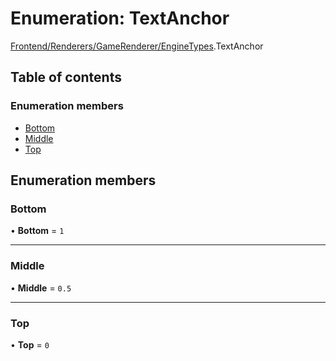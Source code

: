 # Enumeration: TextAnchor

[Frontend/Renderers/GameRenderer/EngineTypes](../modules/Frontend_Renderers_GameRenderer_EngineTypes.md).TextAnchor

## Table of contents

### Enumeration members

- [Bottom](Frontend_Renderers_GameRenderer_EngineTypes.TextAnchor.md#bottom)
- [Middle](Frontend_Renderers_GameRenderer_EngineTypes.TextAnchor.md#middle)
- [Top](Frontend_Renderers_GameRenderer_EngineTypes.TextAnchor.md#top)

## Enumeration members

### Bottom

• **Bottom** = `1`

---

### Middle

• **Middle** = `0.5`

---

### Top

• **Top** = `0`
